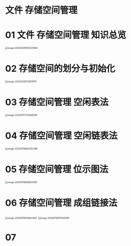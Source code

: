 # 文件 存储空间管理



# 01 文件 存储空间管理 知识总览

<img src="https://cvp.oss-cn-shanghai.aliyuncs.com/picgo/202404261052173.png" alt="image-20240426105203944" style="zoom:50%;" />



# 02 存储空间的划分与初始化

<img src="https://cvp.oss-cn-shanghai.aliyuncs.com/picgo/202404261129242.png" alt="image-20240426112901975" style="zoom:50%;" />



# 03 存储空间管理 空闲表法

<img src="https://cvp.oss-cn-shanghai.aliyuncs.com/picgo/202407072145114.png" alt="image-20240707214508394" style="zoom:50%;" />



# 04 存储空间管理 空闲链表法

<img src="https://cvp.oss-cn-shanghai.aliyuncs.com/picgo/202407080831943.png" alt="image-20240708083102396" style="zoom:50%;" />



# 05 存储空间管理 位示图法

<img src="https://cvp.oss-cn-shanghai.aliyuncs.com/picgo/202407080906689.png" alt="image-20240708090634197" style="zoom:50%;" />



# 06 存储空间管理 成组链接法

<img src="https://cvp.oss-cn-shanghai.aliyuncs.com/picgo/202407081008926.png" alt="image-20240708100821483" style="zoom:50%;" />

<img src="https://cvp.oss-cn-shanghai.aliyuncs.com/picgo/202407081110132.png" alt="image-20240708111045416" style="zoom:50%;" />



# 07 